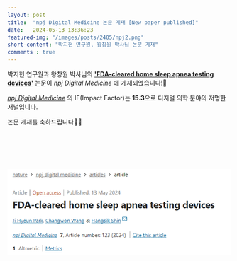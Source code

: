 ```yaml
---
layout: post 
title:  "npj Digital Medicine 논문 게재 [New paper published]"
date:   2024-05-13 13:36:23
featured-img: "/images/posts/2405/npj2.png"
short-content: "박지현 연구원, 왕창원 박사님 논문 게재"
comments : true
---
```



박지현 연구원과 왕창원 박사님의 [**'FDA-cleared home sleep apnea testing devices'**](https://www.nature.com/articles/s41746-024-01112-w) 논문이 *npj Digital Medicine* 에 게재되었습니다!🎊

[*npj Digital Medicine*](https://www.nature.com/npjdigitalmed/) 의 IF(Impact Factor)는 **15.3**으로 디지털 의학 분야의 저명한 저널입니다.


논문 게재를 축하드립니다🥳🎉

<br>

<span class="image featured"><img src="/images/posts/2405/npj.png" alt="" style='height: 300px; object-fit: contain;'></span>



